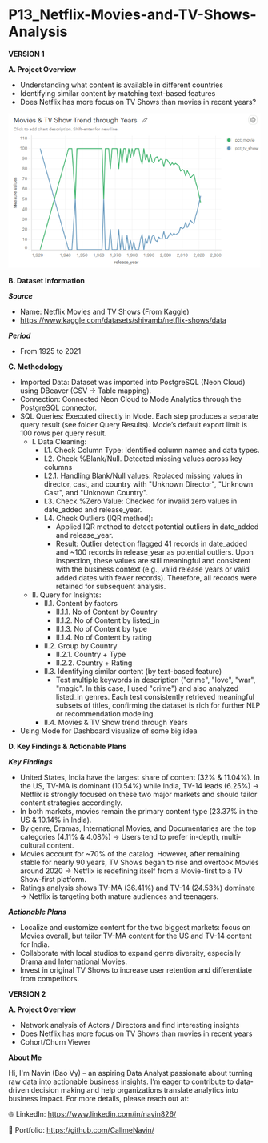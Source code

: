 # P13_Netflix-Movies-and-TV-Shows-Analysis

**VERSION 1**

**A. Project Overview**

- Understanding what content is available in different countries
- Identifying similar content by matching text-based features
- Does Netflix has more focus on TV Shows than movies in recent years?

![Movies & TV Show rate through Years](https://github.com/CallmeNavin/P13_Netflix-Movies-and-TV-Shows-Analysis/blob/main/Version%201/Visualization/Movies%20%26%20TV%20Show%20rate%20through%20Years.png)

**B. Dataset Information**

_**Source**_

- Name: Netflix Movies and TV Shows (From Kaggle)
- https://www.kaggle.com/datasets/shivamb/netflix-shows/data 

_**Period**_

- From 1925 to 2021

**C. Methodology**

- Imported Data: Dataset was imported into PostgreSQL (Neon Cloud) using DBeaver (CSV → Table mapping).
- Connection: Connected Neon Cloud to Mode Analytics through the PostgreSQL connector.
- SQL Queries: Executed directly in Mode. Each step produces a separate query result (see folder Query Results). Mode’s default export limit is 100 rows per query result.
  + I. Data Cleaning: 
    + I.1. Check Column Type: Identified column names and data types.
    + I.2. Check %Blank/Null. Detected missing values across key columns
    + I.2.1. Handling Blank/Null values: Replaced missing values in director, cast, and country with "Unknown Director", "Unknown Cast", and "Unknown Country".
    + I.3. Check %Zero Value: Checked for invalid zero values in date_added and release_year.
    + I.4. Check Outliers (IQR method):
      - Applied IQR method to detect potential outliers in date_added and release_year.
      - Result: Outlier detection flagged 41 records in date_added and ~100 records in release_year as potential outliers. Upon inspection, these values are still meaningful and consistent with the business context (e.g., valid release years or valid added dates with fewer records). Therefore, all records were retained for subsequent analysis.
  + II. Query for Insights:
    - II.1. Content by factors
      + II.1.1. No of Content by Country
      + II.1.2. No of Content by listed_in
      + II.1.3. No of Content by type
      + II.1.4. No of Content by rating
    - II.2. Group by Country
      + II.2.1. Country + Type
      + II.2.2. Country + Rating
    - II.3. Identifying similar content (by text-based feature)
      + Test multiple keywords in description ("crime", "love", "war", "magic". In this case, I used "crime") and also analyzed listed_in genres. Each test consistently retrieved meaningful subsets of titles, confirming the dataset is rich for further NLP or recommendation modeling.
    - II.4. Movies & TV Show trend through Years
- Using Mode for Dashboard visualize of some big idea

**D. Key Findings & Actionable Plans**

_**Key Findings**_

- United States, India have the largest share of content (32% & 11.04%). In the US, TV-MA is dominant (10.54%) while India, TV-14 leads (6.25%) → Netflix is strongly focused on these two major markets and should tailor content strategies accordingly.
- In both markets, movies remain the primary content type (23.37% in the US & 10.14% in India).
- By genre, Dramas, International Movies, and Documentaries are the top categories (4.11% & 4.08%) → Users tend to prefer in-depth, multi-cultural content.
- Movies account for ~70% of the catalog. However, after remaining stable for nearly 90 years, TV Shows began to rise and overtook Movies around 2020 → Netflix is redefining itself from a Movie-first to a TV Show-first platform.
- Ratings analysis shows TV-MA (36.41%) and TV-14 (24.53%) dominate → Netflix is targeting both mature audiences and teenagers.

_**Actionable Plans**_

- Localize and customize content for the two biggest markets: focus on Movies overall, but tailor TV-MA content for the US and TV-14 content for India.
- Collaborate with local studios to expand genre diversity, especially Drama and International Movies.
- Invest in original TV Shows to increase user retention and differentiate from competitors.

**VERSION 2**

**A. Project Overview**

- Network analysis of Actors / Directors and find interesting insights
- Does Netflix has more focus on TV Shows than movies in recent years
- Cohort/Churn Viewer

**About Me**

Hi, I'm Navin (Bao Vy) – an aspiring Data Analyst passionate about turning raw data into actionable business insights. I’m eager to contribute to data-driven decision making and help organizations translate analytics into business impact. For more details, please reach out at:

🌐 LinkedIn: https://www.linkedin.com/in/navin826/

📂 Portfolio: https://github.com/CallmeNavin/
